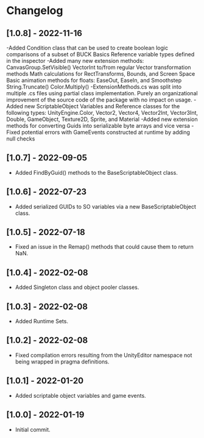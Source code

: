 # Changelog

## [1.0.8] - 2022-11-16

-Added Condition class that can be used to create boolean logic comparisons of a subset of BUCK Basics Reference variable types defined in the inspector
-Added many new extension methods: 
    CanvasGroup.SetVisible() 
    VectorInt to/from regular Vector transformation methods
    Math calculations for RectTransforms, Bounds, and Screen Space
    Basic animation methods for floats: EaseOut, EaseIn, and Smoothstep
    String.Truncate()
    Color.Multiply()
-ExtensionMethods.cs was split into multiple .cs files using partial class implementation. Purely an organizational improvement of the source code of the package with no impact on usage.
-Added new ScriptableObject Variables and Reference classes for the following types:
    UnityEngine.Color, Vector2, Vector4, Vector2Int, Vector3Int, Double, GameObject, Texture2D, Sprite, and Material
-Added new extension methods for converting Guids into serializable byte arrays and vice versa
-Fixed potential errors with GameEvents constructed at runtime by adding null checks

## [1.0.7] - 2022-09-05

- Added FindByGuid() methods to the BaseScriptableObject class.

## [1.0.6] - 2022-07-23

- Added serialized GUIDs to SO variables via a new BaseScriptableObject class.

## [1.0.5] - 2022-07-18

- Fixed an issue in the Remap() methods that could cause them to return NaN.

## [1.0.4] - 2022-02-08

- Added Singleton class and object pooler classes.

## [1.0.3] - 2022-02-08

- Added Runtime Sets.

## [1.0.2] - 2022-02-08

- Fixed compilation errors resulting from the UnityEditor namespace not being wrapped in pragma definitions.

## [1.0.1] - 2022-01-20

- Added scriptable object variables and game events.

## [1.0.0] - 2022-01-19

- Initial commit.